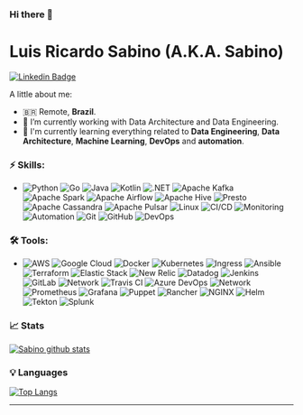 ### Hi there 👋

# Luis Ricardo Sabino (A.K.A. Sabino)
[![Linkedin Badge](https://img.shields.io/badge/-Sabino-blue?style=flat-square&logo=Linkedin&logoColor=white&link=https://www.linkedin.com/in/luis-ricardo-sabinolrs/)](https://www.linkedin.com/in/luis-ricardo-sabinolrs/)


A little about me:

- :brazil: Remote, **Brazil**.
- 🔭 I’m currently working with Data Architecture and Data Engineering.
- 🌱 I'm currently learning everything related to **Data Engineering**, **Data Architecture**, **Machine Learning**, **DevOps** and **automation**.


### ⚡ Skills:
-  ![Python](https://img.shields.io/badge/-Python-blue?&logo=python&logoColor=yellow) ![Go](https://img.shields.io/badge/-Go-00ADD8?&logo=go&logoColor=FFFFFF) ![Java](https://img.shields.io/badge/-Java-007396?&logo=java&logoColor=FFFFFF) ![Kotlin](https://img.shields.io/badge/-Kotlin-0095D5?&logo=kotlin&logoColor=FFFFFF) ![.NET](https://img.shields.io/badge/-.NET-512BD4?&logo=.NET&logoColor=FFFFFF) ![Apache Kafka](https://img.shields.io/badge/-ApacheKafka-231F20?&logo=ApacheKafka&logoColor=FFFFFF) ![Apache Spark](https://img.shields.io/badge/-ApacheSpark-E25A1C?&logo=ApacheSpark&logoColor=FFFFFF) ![Apache Airflow](https://img.shields.io/badge/-ApacheAirflow-017CEE?&logo=ApacheAirflow&logoColor=FFFFFF) ![Apache Hive](https://img.shields.io/badge/-ApacheHive-FDEE21?&logo=ApacheHive&logoColor=FFFFFF) ![Presto](https://img.shields.io/badge/-Presto-5890FF?&logo=Presto&logoColor=FFFFFF) ![Apache Cassandra](https://img.shields.io/badge/-ApacheCassandra-1287B1?&logo=ApacheCassandra&logoColor=FFFFFF) ![Apache Pulsar](https://img.shields.io/badge/-ApachePulsar-188FFF?&logo=ApachePulsar&logoColor=FFFFFF) ![Linux](https://img.shields.io/badge/-Linux-FCC624?&logo=linux&logoColor=FFFFFF) ![CI/CD](https://img.shields.io/badge/-CI/CD-yellowgreen) ![Monitoring](https://img.shields.io/badge/-Monitoring-red) ![Automation](https://img.shields.io/badge/-Automation-green) ![Git](https://img.shields.io/badge/-Git-F05032?&logo=git&logoColor=FFFFFF) ![GitHub](https://img.shields.io/badge/-GitHub-181717?&logo=GitHub&logoColor=FFFFFF) ![DevOps](https://img.shields.io/badge/-DevOps-yellowgreen) 

### 🛠 Tools:
- ![AWS](https://img.shields.io/badge/-AWS-232F3E?&logo=amazon%20aws&logoColor=FFFFFF) ![Google Cloud](https://img.shields.io/badge/-GoogleCloud-4285F4?&logo=GoogleClouds&logoColor=FFFFFF) ![Docker](https://img.shields.io/badge/-Docker-2496ED?&logo=Docker&logoColor=FFFFFF) ![Kubernetes](https://img.shields.io/badge/-Kubernetes-326CE5?&logo=kubernetes&logoColor=FFFFFF) ![Ingress](https://img.shields.io/badge/-Ingress-783CBD?&logo=Ingress&logoColor=FFFFFF) ![Ansible](https://img.shields.io/badge/-Ansible-EE0000?&logo=ansible&logoColor=FFFFFF) ![Terraform](https://img.shields.io/badge/-Terraform-623CE4?&logo=terraform&logoColor=FFFFF) ![Elastic Stack](https://img.shields.io/badge/-ElasticStack-005571?&logo=ElasticStack&logoColor=FFFFFF) ![New Relic](https://img.shields.io/badge/-NewRelic-008C99?&logo=NewRelic&logoColor=FFFFFF) ![Datadog](https://img.shields.io/badge/-Datadog-632CA6?&logo=Datadog&logoColor=FFFFFF) ![Jenkins](https://img.shields.io/badge/-Jenkins-D24939?&logo=Jenkins&logoColor=FFFFFF) ![GitLab](https://img.shields.io/badge/-GitLab-FCA121?&logo=GitLab&logoColor=FFFFFF) ![Network](https://img.shields.io/badge/-Network-brightgreen?&logo=Network&logoColor=FFFFFF) ![Travis CI](https://img.shields.io/badge/-Travis%20CI-3EAAAF?&logo=travis&logoColor=FFFFFF) ![Azure DevOps](https://img.shields.io/badge/-AzureDevOps-0078D7?&logo=AzureDevOps&logoColor=FFFFFF) ![Network](https://img.shields.io/badge/-Network-brightgreen?&logo=Network&logoColor=FFFFFF) ![Prometheus](https://img.shields.io/badge/-Prometheus-E6522C?&logo=prometheus&logoColor=FFFFFF) ![Grafana](https://img.shields.io/badge/-Grafana-F46800?&logo=grafana&logoColor=FFFFFF)  ![Puppet](https://img.shields.io/badge/-Puppet-FFAE1A?&logo=puppet&logoColor=FFFFFF) ![Rancher](https://img.shields.io/badge/-Rancher-0075A8?&logo=rancher&logoColor=FFFFFF) ![NGINX](https://img.shields.io/badge/-NGINX-009639?&logo=nginx&logoColor=FFFFFF) ![Helm](https://img.shields.io/badge/-Helm-0F1689?&logo=helm&logoColor=FFFFFF) ![Tekton](https://img.shields.io/badge/-Tekton-FD495C?&logo=tekton&logoColor=FFFFFF) ![Splunk](https://img.shields.io/badge/-Splunk-000000?&logo=splunk&logoColor=FFFFFF) 

### 📈 Stats 
 
[![Sabino github stats](https://github-readme-stats.vercel.app/api?username=RicardoSabinolrs&theme=cobalt&show_icons=true)](https://github.com/gb8may/github-readme-stats)

### 💡  Languages 
<!-- ![languages](https://github-readme-stats.vercel.app/api/top-langs/?username=RicardoSabinolrs&hide=scss&layout=compact&theme=cobalt&title_color=2ED3EA) -->
[![Top Langs](https://github-readme-stats.vercel.app/api/top-langs/?username=RicardoSabinolrs)](https://github.com/ricardoSabinolrs&langs_count=8/github-readme-stats)
<hr>

